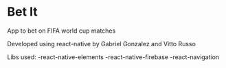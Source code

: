 # Bet It
App to bet on FIFA world cup matches

Developed using react-native by
Gabriel Gonzalez and Vitto Russo

Libs used:
-react-native-elements
-react-native-firebase
-react-navigation
